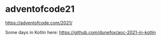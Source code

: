 # adventofcode21
https://adventofcode.com/2021/

Some days in Kotlin here: https://github.com/dunefox/aoc-2021-in-kotlin
